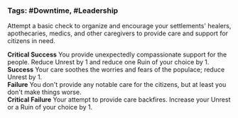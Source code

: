### Tags: #Downtime, #Leadership

Attempt a basic check to organize and encourage your settlements' healers, apothecaries, medics, and other caregivers to provide care and support for citizens in need.  
  
**Critical Success** You provide unexpectedly compassionate support for the people. Reduce Unrest by 1 and reduce one Ruin of your choice by 1.  
**Success** Your care soothes the worries and fears of the populace; reduce Unrest by 1.  
**Failure** You don't provide any notable care for the citizens, but at least you don't make things worse.  
**Critical Failure** Your attempt to provide care backfires. Increase your Unrest or a Ruin of your choice by 1.

